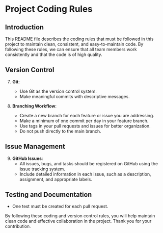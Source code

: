 # Project Coding Rules

## Introduction

This README file describes the coding rules that must be followed in this project to maintain clean, consistent, and easy-to-maintain code. By following these rules, we can ensure that all team members work consistently and that the code is of high quality.

## Version Control

7. **Git**:
   - Use Git as the version control system.
   - Make meaningful commits with descriptive messages.

8. **Branching Workflow**:
   - Create a new branch for each feature or issue you are addressing.
   - Make a minimum of one commit per day in your feature branch.
   - Use tags in your pull requests and issues for better organization.
   - Do not push directly to the main branch.

## Issue Management

9. **GitHub Issues**:
   - All issues, bugs, and tasks should be registered on GitHub using the issue tracking system.
   - Include detailed information in each issue, such as a description, assignment, and appropriate labels.

## Testing and Documentation

- One test must be created for each pull request.

By following these coding and version control rules, you will help maintain clean code and effective collaboration in the project. Thank you for your contribution.
